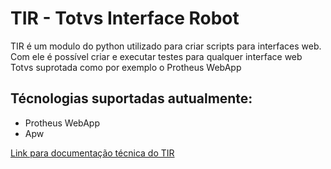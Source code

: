 # TIR - Totvs Interface Robot

TIR é um modulo do python utilizado para criar scripts para interfaces web. Com ele é possível criar e executar testes para qualquer interface web Totvs suprotada como por exemplo o Protheus WebApp

## Técnologias suportadas autualmente:
- Protheus WebApp
- Apw

[Link para documentação técnica do TIR](https://totvs.github.io/tir/)
